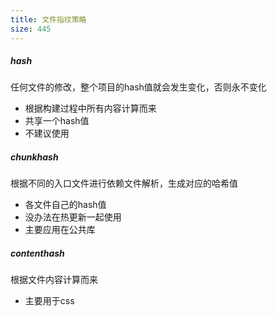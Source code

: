 ```yaml
---
title: 文件指纹策略
size: 445
---
```

##### hash

任何文件的修改，整个项目的hash值就会发生变化，否则永不变化

- 根据构建过程中所有内容计算而来
- 共享一个hash值
- 不建议使用

##### chunkhash

根据不同的入口文件进行依赖文件解析，生成对应的哈希值

- 各文件自己的hash值
- 没办法在热更新一起使用
- 主要应用在公共库

##### contenthash

根据文件内容计算而来

- 主要用于css
